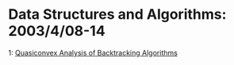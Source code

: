 # Data Structures and Algorithms: 2003/4/08-14  
1: [Quasiconvex Analysis of Backtracking Algorithms](https://doi.org/10.48550/arXiv.cs/0304018)  